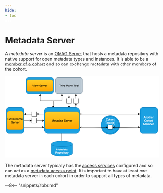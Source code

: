 ```yaml
---
hide:
- toc
---
```


<!-- SPDX-License-Identifier: CC-BY-4.0 -->
<!-- Copyright Contributors to the Egeria project 2020. -->

# Metadata Server

A *metadata server* is an [OMAG Server](omag-server.md) that hosts a metadata repository with native support for open metadata types and instances. It is able to be a [member of a cohort](/egeria-docs/services/omrs/cohort/#cohort-members) and so can exchange metadata with other members of the cohort.

![Metadata server in the open metadata ecosystem](metadata-server.png)

The metadata server typically has the [access services](/egeria-docs/services/omas) configured and so can act as a [metadata access point](metadata-access-point.md). It is important to have at least one metadata server in each cohort in order to support all types of metadata.

--8<-- "snippets/abbr.md"
